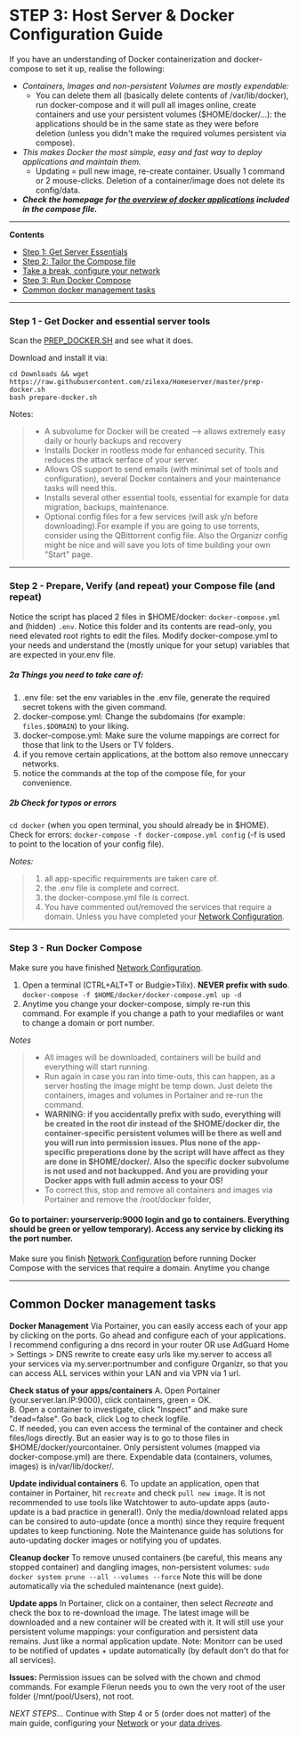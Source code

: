 # STEP 3: Host Server & Docker Configuration Guide

If you have an understanding of Docker containerization and docker-compose to set it up, realise the following:
- _Containers, Images and non-persistent Volumes are mostly expendable:_
  - You can delete them all (basically delete contents of /var/lib/docker), run docker-compose and it will pull all images online, create containers and use your persistent volumes ($HOME/docker/...): the applications should be in the same state as they were before deletion (unless you didn't make the required volumes persistent via compose).
- _This makes Docker the most simple, easy and fast way to deploy applications and maintain them._
  - Updating = pull new image, re-create container. Usually 1 command or 2 mouse-clicks. Deletion of a container/image does not delete its config/data. 
- _**Check the homepage for [the overview of docker applications](https://github.com/zilexa/Homeserver/blob/master/README.md#overview-of-applications-and-services) included in the compose file.**_

***

**Contents**
- [Step 1: Get Server Essentials](https://github.com/zilexa/Homeserver/tree/master/docker#step-1---get-docker-and-essential-server-tools)
- [Step 2: Tailor the Compose file](https://github.com/zilexa/Homeserver/tree/master/docker#step-2---prepare-verify-and-repeat-your-compose-file-and-repeat)
- [Take a break, configure your network](https://github.com/zilexa/Homeserver/blob/master/network-configuration.md)
- [Step 3: Run Docker Compose](https://github.com/zilexa/Homeserver/tree/master/docker#step-3----run-docker-compose)
- [Common docker management tasks](https://github.com/zilexa/Homeserver/blob/master/docker/README.md#common-docker-management-tasks)

***

### Step 1 - Get Docker and essential server tools
Scan the [PREP_DOCKER.SH](https://github.com/zilexa/Homeserver/blob/master/prep-docker.sh) and see what it does. 

Download and install it via: 
```
cd Downloads && wget https://raw.githubusercontent.com/zilexa/Homeserver/master/prep-docker.sh
bash prepare-docker.sh
```
Notes: 
> - A subvolume for Docker will be created --> allows extremely easy daily or hourly backups and recovery
> - Installs Docker in rootless mode for enhanced security. This reduces the attack serface of your server. 
> - Allows OS support to send emails (with minimal set of tools and configuration), several Docker containers and your maintenance tasks will need this.
> - Installs several other essential tools, essential for example for data migration, backups, maintenance.
> - Optional config files for a few services (will ask y/n before downloading).For example if you are going to use torrents, consider using the QBittorrent config file. Also the Organizr config might be nice and will save you lots of time building your own "Start" page.

***

### Step 2 - Prepare, Verify (and repeat) your Compose file (and repeat)
Notice the script has placed 2 files in $HOME/docker: `docker-compose.yml` and (hidden) `.env`. 
Notice this folder and its contents are read-only, you need elevated root rights to edit the files. 
Modify docker-compose.yml to your needs and understand the (mostly unique for your setup) variables that are expected in your.env file.   

##### 2a Things you need to take care of:
1. .env file: set the env variables in the .env file, generate the required secret tokens with the given command.
2. docker-compose.yml: Change the subdomains (for example: `files.$DOMAIN`) to your liking.
3. docker-compose.yml: Make sure the volume mappings are correct for those that link to the Users or TV folders. 
4. if you remove certain applications, at the bottom also remove unneccary networks.
5. notice the commands at the top of the compose file, for your convenience. 


##### 2b Check for typos or errors
`cd docker` (when you open terminal, you should already be in $HOME).
Check for errors: `docker-compose -f docker-compose.yml config` (-f is used to point to the location of your config file). 

_Notes:_ 
> 1. all app-specific requirements are taken care of.
> 2. the .env file is complete and correct.
> 3. the docker-compose.yml file is correct. 
> 4. You have commented out/removed the services that require a domain. Unless you have completed your [Network Configuration](https://github.com/zilexa/Homeserver/blob/master/network-configuration.md).

***

### Step 3 -  Run Docker Compose
Make sure you have finished [Network Configuration](https://github.com/zilexa/Homeserver/blob/master/network-configuration.md).

1. Open a terminal (CTRL+ALT+T or Budgie>Tilix). **NEVER prefix with sudo**. `docker-compose -f $HOME/docker/docker-compose.yml up -d`
2. Anytime you change your docker-compose, simply re-run this command. For example if you change a path to your mediafiles or want to change a domain or port number. 

_Notes_
> - All images will be downloaded, containers will be build and everything will start running. 
> - Run again in case you ran into time-outs, this can happen, as a server hosting the image might be temp down. Just delete the containers, images and volumes in Portainer and re-run the command. 
> - **WARNING: if you accidentally prefix with sudo, everything will be created in the root dir instead of the $HOME/docker dir, the container-specific persistent volumes will be there as well and you will run into permission issues. Plus none of the app-specific preperations done by the script will have affect as they are done in $HOME/docker/. Also the specific docker subvolume is not used and not backupped. And you are providing your Docker apps with full admin access to your OS!**
> - To correct this, stop and remove all containers and images via Portainer and remove the /root/docker folder, 

#### Go to portainer: yourserverip:9000 login and go to containers. Everything should be green or yellow temporary). Access any service by clicking its the port number.  
Make sure you finish [Network Configuration](https://github.com/zilexa/Homeserver/blob/master/network-configuration.md) before running Docker Compose with the services that require a domain. Anytime you change 

***

## Common Docker management tasks
**Docker Management** 
Via Portainer, you can easily access each of your app by clicking on the ports. 
Go ahead and configure each of your applications.
I recommend configuring a dns record in your router OR use AdGuard Home > Settings > DNS rewrite to create easy urls like my.server to access all your services via my.server:portnumber and configure Organizr, so that you can access ALL services within your LAN and via VPN via 1 url. 

**Check status of your apps/containers**
A. Open Portainer (your.server.lan.IP:9000), click containers, green = OK.\
B. Open a container to investigate, click "Inspect" and make sure "dead=false". Go back, click Log to check logfile.\
C. If needed, you can even access the terminal of the container and check files/logs directly. But an easier way is to go to those files in $HOME/docker/yourcontainer. Only persistent volumes (mapped via docker-compose.yml) are there. Expendable data (containers, volumes, images) is in/var/lib/docker/.  

**Update individual containers**
6. To update an application, open that container in Portainer, hit `recreate` and check `pull new image`. It is not recommended to use tools like Watchtower to auto-update apps (auto-update is a bad practice in general!). Only the media/download related apps can be consired to auto-update (once a month) since they require frequent updates to keep functioning. Note the Maintenance guide has solutions for auto-updating docker images or notifying you of updates.

**Cleanup docker**
To remove unused containers (be careful, this means any stopped container) and dangling images, non-persistent volumes: 
 `sudo docker system prune --all --volumes --force`
 Note this will be done automatically via the scheduled maintenance (next guide). 
 
**Update apps**
In Portainer, click on a container, then select _Recreate_ and check the box to re-download the image. 
The latest image will be downloaded and a new container will be created with it. 
It will still use your persistent volume mappings: your configuration and persistent data remains. Just like a normal application update. 
Note: Monitorr can be used to be notified of updates + update automatically (by default don't do that for all services).  

**Issues:** 
Permission issues can be solved with the chown and chmod commands.
For example Filerun needs you to own the very root of the user folder (/mnt/pool/Users), not root. 

_NEXT STEPS..._
Continue with Step 4 or 5 (order does not matter) of the main guide, configuring your [Network](https://github.com/zilexa/Homeserver/blob/master/network-configuration.md) or your [data drives](https://github.com/zilexa/Homeserver/tree/master/filesystem). 

